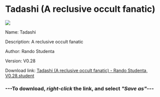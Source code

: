 # Tadashi (A reclusive occult fanatic)

<img src = "https://raw.githubusercontent.com/Arbiter1223/Koukou-Gurashi-Custom-Students/master/Students/Files/Tadashi%20(A%20reclusive%20occult%20fanatic).png">

Name: Tadashi

Description: A reclusive occult fanatic

Author: Rando Studenta

Version: V0.28

Download link: <a href="https://raw.githubusercontent.com/Arbiter1223/Koukou-Gurashi-Custom-Students/master/Students/Files/Tadashi%20(A%20reclusive%20occult%20fanatic)%20-%20Rando%20Studenta%2C%20V0.28.student">Tadashi (A reclusive occult fanatic) - Rando Studenta, V0.28.student</a>

### ---**To download, _right-click_ the link, and select _"Save as"_**---

